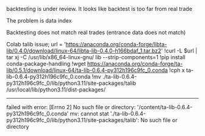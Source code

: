 backtesting is under review. It looks like backtest is too far from real trade

The problem is data index

Backtesting does not match real trades (entrance data does not match)




Colab talib issue; url = 'https://anaconda.org/conda-forge/libta-lib/0.4.0/download/linux-64/libta-lib-0.4.0-h166bdaf_1.tar.bz2'
!curl -L $url | tar xj -C /usr/lib/x86_64-linux-gnu/ lib --strip-components=1
!pip install conda-package-handling
!wget https://anaconda.org/conda-forge/ta-lib/0.5.1/download/linux-64/ta-lib-0.6.4-py312h196c9fc_0.conda
!cph x ta-lib-0.6.4-py312h196c9fc_0.conda
!mv ./ta-lib-0.6.4-py312h196c9fc_0/lib/python3.11/site-packages/talib /usr/local/lib/python3.11/dist-packages/ 


------------

failed with error: [Errno 2] No such file or directory: '/content/ta-lib-0.6.4-py312h196c9fc_0.conda'
mv: cannot stat './ta-lib-0.6.4-py312h196c9fc_0/lib/python3.11/site-packages/talib': No such file or directory
